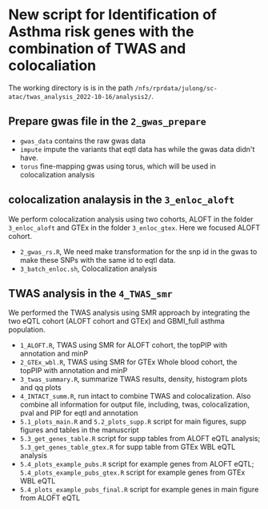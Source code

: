 # New script for Identification of Asthma risk genes with the combination of TWAS and colocaliation

The working directory is is in the path `/nfs/rprdata/julong/sc-atac/twas_analysis_2022-10-16/analysis2/`.

## Prepare gwas file in the `2_gwas_prepare` 
- `gwas_data` contains the raw gwas data
- `impute` impute the variants that eqtl data has while the gwas data didn't have.  
- `torus` fine-mapping gwas using torus, which will be used in colocalization analysis

 
## colocalization analaysis in the `3_enloc_aloft`
We perform colocalization analysis using two cohorts, ALOFT in the folder `3_enloc_aloft` and GTEx in the folder `3_enloc_gtex`. Here we focused ALOFT cohort.
- `2_gwas_rs.R`, We need make transformation for the snp id in the gwas to make these SNPs with the same id to eqtl data.   
- `3_batch_enloc.sh`, Colocalization analysis 

## TWAS analysis in the `4_TWAS_smr` 
We performed the TWAS analysis using SMR approach by integrating the two eQTL cohort (ALOFT cohort and GTEx)  and GBMI_full asthma population.
- `1_ALOFT.R`, TWAS using SMR for ALOFT cohort, the topPIP with annotation and minP
- `2_GTEx_wbl.R`, TWAS using SMR for GTEx Whole blood cohort, the topPIP with annotation and minP
- `3_twas_summary.R`, summarize TWAS results, density, histogram plots and qq plots 
- `4_INTACT_summ.R`, run intact to combine TWAS and colocalization. Also combine all information for output file, including, twas, colocalization, pval and PIP for eqtl and annotation
- `5.1_plots_main.R` and `5.2_plots_supp.R` script for main figures, supp figures and tables in the manuscript
- `5.3_get_genes_table.R` script for supp tables from ALOFT eQTL analysis; `5.3_get_genes_table_gtex.R` for supp table from GTEx WBL eQTL analysis
- `5.4_plots_example_pubs.R` script for example genes from ALOFT eQTL; `5.4_plots_example_pubs_gtex.R` script for example genes from GTEx WBL eQTL
- `5.4_plots_example_pubs_final.R` script for example genes in main figure from ALOFT eQTL
 

 